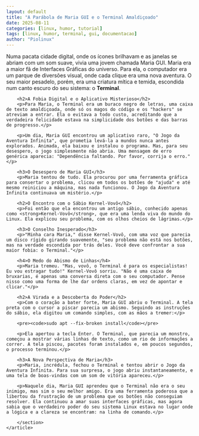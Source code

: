```yaml
---
layout: default
title: "A Parábola de Maria GUI e o Terminal Amaldiçoado"
date: 2025-08-11
categories: [linux, humor, tutorial]
tags: [linux, humor, terminal, gui, documentacao]
author: "Piolinux"
---
```






<article>
        <section class="post-content">
        <p>Numa pacata cidade digital, onde os ícones brilhavam e as janelas se abriam com um som suave, vivia uma jovem chamada Maria GUI. Maria era a maior fã de Interfaces Gráficas do universo. Para ela, o computador era um parque de diversões visual, onde cada clique era uma nova aventura. O seu maior pesadelo, porém, era uma criatura mítica e temida, escondida num canto escuro do seu sistema: o <strong>Terminal</strong>.</p>
        
        <h2>A Fobia Digital e o Aplicativo Misterioso</h2>
        <p>Para Maria, o Terminal era um buraco negro de letras, uma caixa de texto amaldiçoada, onde só os magos do código e os "hackers" se atreviam a entrar. Ela o evitava a todo custo, acreditando que a verdadeira felicidade estava na simplicidade dos botões e das barras de progresso.</p>
        
        <p>Um dia, Maria GUI encontrou um aplicativo raro, "O Jogo da Aventura Infinita", que prometia levá-la a mundos nunca antes explorados. Animada, ela baixou e instalou o programa. Mas, para seu desespero, o jogo simplesmente não abria. Uma mensagem de erro genérica aparecia: "Dependência faltando. Por favor, corrija o erro."</p>

        <h3>O Desespero de Maria GUI</h3>
        <p>Maria tentou de tudo. Ela procurou por uma ferramenta gráfica para consertar o problema, clicou em todos os botões de "ajuda" e até mesmo reiniciou a máquina, mas nada funcionou. O Jogo da Aventura Infinita continuava um mistério.</p>
        
        <h2>O Encontro com o Sábio Kernel-Vovô</h2>
        <p>Foi então que ela encontrou um antigo sábio, conhecido apenas como <strong>Kernel-Vovô</strong>, que era uma lenda viva do mundo do Linux. Ela explicou seu problema, com os olhos cheios de lágrimas.</p>
        
        <h3>O Conselho Inesperado</h3>
        <p>"Minha cara Maria," disse Kernel-Vovô, com uma voz que parecia um disco rígido girando suavemente, "seu problema não está nos botões, mas na verdade escondida por trás deles. Você deve confrontar a sua maior fobia: o Terminal."</p>
        
        <h4>O Medo do Abismo de Linhas</h4>
        <p>Maria tremeu. "Mas, vovô, o Terminal é para os especialistas! Eu vou estragar tudo!" Kernel-Vovô sorriu. "Não é uma caixa de bruxarias, é apenas uma conversa direta com o seu computador. Pense nisso como uma forma de lhe dar ordens claras, em vez de apontar e clicar."</p>
        
        <h2>A Virada e a Descoberta do Poder</h2>
        <p>Com o coração a bater forte, Maria GUI abriu o Terminal. A tela preta com o cursor a piscar parecia um abismo. Seguindo as instruções do sábio, ela digitou um comando simples, com as mãos a tremer:</p>
        
        <pre><code>sudo apt --fix-broken install</code></pre>
        
        <p>Ela apertou a tecla Enter. O Terminal, que parecia um monstro, começou a mostrar várias linhas de texto, como um rio de informações a correr. A tela piscou, pacotes foram instalados e, em poucos segundos, o processo terminou.</p>
        
        <h3>A Nova Perspectiva de Maria</h3>
        <p>Maria, incrédula, fechou o Terminal e tentou abrir o Jogo da Aventura Infinita. Para sua surpresa, o jogo abriu instantaneamente, e uma tela de boas-vindas com um som de vitória apareceu.</p>
        
        <p>Naquele dia, Maria GUI aprendeu que o Terminal não era o seu inimigo, mas sim o seu melhor amigo. Era uma ferramenta poderosa que a libertou da frustração de um problema que os botões não conseguiam resolver. Ela continuou a amar suas interfaces gráficas, mas agora sabia que o verdadeiro poder do seu sistema Linux estava no lugar onde a lógica e a clareza se encontram: na linha de comando.</p>

        </section>
    </article>
